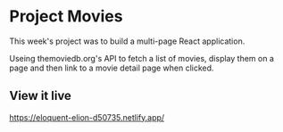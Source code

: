 # Project Movies
This week's project was to build a multi-page React application.

Useing themoviedb.org's API to fetch a list of movies, display them on a page and then link to a movie detail page when clicked.



## View it live
https://eloquent-elion-d50735.netlify.app/
